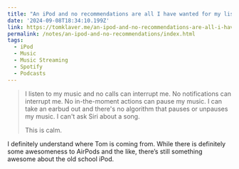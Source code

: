 ```yaml
---
title: "An iPod and no recommendations are all I have wanted for my listening habits in 2024"
date: '2024-09-08T18:34:10.199Z'
link: https://tomklaver.me/an-ipod-and-no-recommendations-are-all-i-have-wanted-for-my-listening-habits-in-2024
permalink: /notes/an-ipod-and-no-recommendations/index.html
tags:
  - iPod
  - Music
  - Music Streaming
  - Spotify
  - Podcasts
---
```


> I listen to my music and no calls can interrupt me. No notifications can interrupt me. No in-the-moment actions can pause my music. I can take an earbud out and there's no algorithm that pauses or unpauses my music. I can't ask Siri about a song.
>
> This is calm.

I definitely understand where Tom is coming from. While there is definitely some awesomeness to AirPods and the like, there’s still something awesome about the old school iPod.